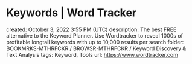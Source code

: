 # Keywords | Word Tracker

created: October 3, 2022 3:55 PM (UTC)
description: The best FREE alternative to the Keyword Planner. Use Wordtracker to reveal 1000s of profitable longtail keywords with up to 10,000 results per search
folder: BOOKMRKS-MTHRFCKR / BROWSR-MTHRFCKR / Keyword Discovery & Text Analysis
tags: Keyword, Tools
url: https://www.wordtracker.com